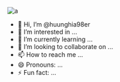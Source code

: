 ![a](https://github.com/huunghia98er/huunghia98er/assets/131361364/cb6cb7eb-c031-41cb-9130-9854d8fbf04f)

- 👋 Hi, I’m @huunghia98er
- 👀 I’m interested in ...
- 🌱 I’m currently learning ...
- 💞️ I’m looking to collaborate on ...
- 📫 How to reach me ...
- 😄 Pronouns: ...
- ⚡ Fun fact: ...

